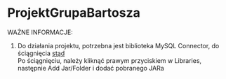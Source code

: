 # ProjektGrupaBartosza

WAŻNE INFORMACJE:
<br />
1. Do działania projektu, potrzebna jest biblioteka MySQL Connector, do ściągnięcia <a href="https://dev.mysql.com/downloads/connector/j/">stąd</a><br />
Po ściągnięciu, należy kliknąć prawym przyciskiem w Libraries, następnie Add Jar/Folder i dodać pobranego JARa 
